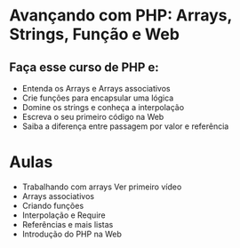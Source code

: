 # Avançando com PHP: Arrays, Strings, Função e Web

## Faça esse curso de PHP e:

- Entenda os Arrays e Arrays associativos
- Crie funções para encapsular uma lógica
- Domine os strings e conheça a interpolação
- Escreva o seu primeiro código na Web
- Saiba a diferença entre passagem por valor e referência

# Aulas

- Trabalhando com arrays Ver primeiro vídeo
- Arrays associativos
- Criando funções
- Interpolação e Require
- Referências e mais listas
- Introdução do PHP na Web